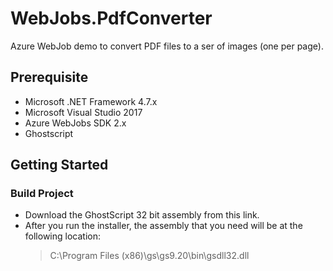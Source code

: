 # WebJobs.PdfConverter

Azure WebJob demo to convert PDF files to a ser of images (one per page).

## Prerequisite

- Microsoft .NET Framework 4.7.x
- Microsoft Visual Studio 2017
- Azure WebJobs SDK 2.x
- Ghostscript

## Getting Started

### Build Project

- Download the GhostScript 32 bit assembly from this link.
- After you run the installer, the assembly that you need will be at the following location:
  > C:\Program Files (x86)\gs\gs9.20\bin\gsdll32.dll
  
